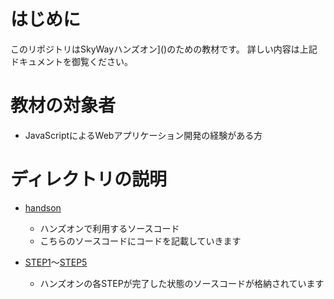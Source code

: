 # はじめに

このリポジトリはSkyWayハンズオン]()のための教材です。
詳しい内容は上記ドキュメントを御覧ください。

# 教材の対象者

- JavaScriptによるWebアプリケーション開発の経験がある方

# ディレクトリの説明

- [handson](handson/)
  - ハンズオンで利用するソースコード
  - こちらのソースコードにコードを記載していきます
  
- [STEP1](step1/)〜[STEP5](step5/)
  - ハンズオンの各STEPが完了した状態のソースコードが格納されています